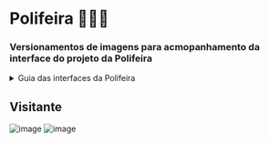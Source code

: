 # Polifeira 🍑🍊🍏
### Versionamentos de imagens para acmopanhamento da interface do projeto da Polifeira

<details>
  <summary>Guia das interfaces da Polifeira</summary>
  
  * (**S**) A visão dos colaboradores administrativos ou não e bolsistas para a polifeira
  * (**A**) A visão de interface para os feirantes após o acesso da plataforma
  * (**B**) A visão inicial que qualquer pessoa recebe ao acessar o site da Polifeira sem um Login
</details>

## **Visitante**
![image](https://user-images.githubusercontent.com/78219497/197802771-121efb59-deb4-4949-872a-fa1ad475ffeb.png)
![image](https://user-images.githubusercontent.com/78219497/197802898-8d2848de-edf4-4877-9c3a-a5fe1964363a.png)
